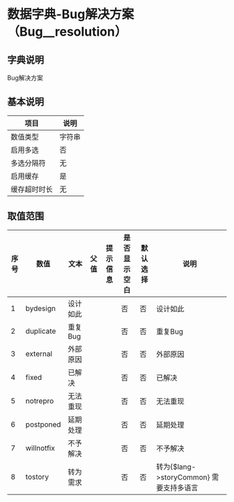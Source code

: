 # 数据字典-Bug解决方案（Bug__resolution）
## 字典说明
Bug解决方案

## 基本说明
| 项目 | 说明 |
| -- | -- |
| 数值类型 | 字符串 |
| 启用多选 | 否 |
| 多选分隔符 | 无 |
| 启用缓存 | 是 |
| 缓存超时时长 | 无 |

## 取值范围
| 序号 | 数值 | 文本 | 父值 | 提示信息 | 是否显示空白 | 默认选择 | 说明 |
| -- | -- | -- | -- | -- | -- | -- | -- |
| 1 | bydesign | 设计如此 |  |  | 否 | 否 | 设计如此 |
| 2 | duplicate | 重复Bug |  |  | 否 | 否 | 重复Bug |
| 3 | external | 外部原因 |  |  | 否 | 否 | 外部原因 |
| 4 | fixed | 已解决 |  |  | 否 | 否 | 已解决 |
| 5 | notrepro | 无法重现 |  |  | 否 | 否 | 无法重现 |
| 6 | postponed | 延期处理 |  |  | 否 | 否 | 延期处理 |
| 7 | willnotfix | 不予解决 |  |  | 否 | 否 | 不予解决 |
| 8 | tostory | 转为需求 |  |  | 否 | 否 | 转为{$lang->storyCommon}   需要支持多语言 |

